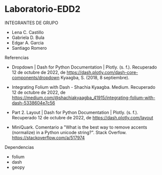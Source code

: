 # Laboratorio-EDD2

INTEGRANTES DE GRUPO

- Lena C. Castillo
- Gabriela D. Bula
- Edgar A. Garcia
- Santiago Romero

Referencias

- Dropdown | Dash for Python Documentation | Plotly. (s. f.). Recuperado 12 de octubre de 2022, de https://dash.plotly.com/dash-core-components/dropdown Kyaagba, S. (2018, 8 septiembre). 

- Integrating Folium with Dash - Shachia Kyaagba. Medium. Recuperado 12 de octubre de 2022, de https://medium.com/@shachiakyaagba_41915/integrating-folium-with-dash-5338604e7c56 

- Part 2. Layout | Dash for Python Documentation | Plotly. (s. f.). Recuperado 12 de octubre de 2022, de https://dash.plotly.com/layout

- MiniQuark. Comentario a "What is the best way to remove accents (normalize) in a Python unicode string?". Stack Overfow. https://stackoverflow.com/a/517974

Dependencias

- folium
- dash
- geopy
